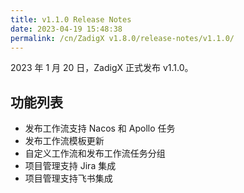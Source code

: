 ```yaml
---
title: v1.1.0 Release Notes
date: 2023-04-19 15:48:38
permalink: /cn/ZadigX v1.8.0/release-notes/v1.1.0/
---
```



2023 年 1 月 20 日，ZadigX 正式发布 v1.1.0。

## 功能列表

- 发布工作流支持 Nacos 和 Apollo 任务
- 发布工作流模板更新
- 自定义工作流和发布工作流任务分组
- 项目管理支持 Jira 集成
- 项目管理支持飞书集成


